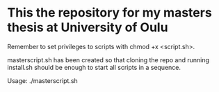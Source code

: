 # This the repository for my masters thesis at University of Oulu

Remember to set privileges to scripts with chmod +x <script.sh>.

masterscript.sh has been created so that cloning the repo and running install.sh should be enough to start all scripts in a sequence.

Usage: ./masterscript.sh <number of runs>
